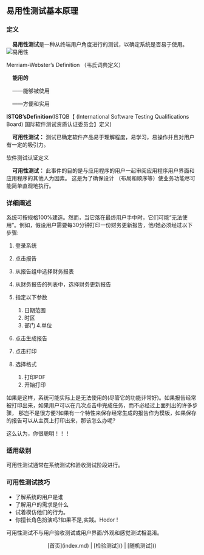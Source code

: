 ## 易用性测试基本原理

### 定义
&nbsp;&nbsp;&nbsp;
**易用性测试**是一种从终端用户角度进行的测试，以确定系统是否易于使用。
![易用性](https://mmbiz.qlogo.cn/mmbiz_jpg/4iaE7bB4HCje2fnicbcic0HbURYNBj556pqPq83lqWPM3PiaLGgMBH9hT7nr85gmy7licbDMcxCfXYgoBiawLU28MK4A/0?wx_fmt=jpeg)

Merriam-Webster’s Definition （韦氏词典定义）


&nbsp;&nbsp;&nbsp;&nbsp;**能用的**

&nbsp;&nbsp;&nbsp;&nbsp;——能够被使用

&nbsp;&nbsp;&nbsp;&nbsp;——方便和实用
	
**ISTQB’sDefinition**(ISTQB【 (International Software Testing Qualifications Board) 国际软件测试资质认证委员会】定义)

&nbsp;&nbsp;&nbsp;&nbsp;**可用性测试：** 测试已确定软件产品易于理解程度，易学习，易操作并且对用户有一定的吸引力。

软件测试认证定义

&nbsp;&nbsp;&nbsp;&nbsp;**可用性测试：** 此事件的目的是与应用程序的用户一起审阅应用程序用户界面和应用程序的其他人为因素。 这是为了确保设计
（布局和顺序等）使业务功能尽可能简单直观地执行。

### 详细阐述

系统可按规格100%建造。然而，当它落在最终用户手中时，它们可能“无法使用”。例如，假设用户需要每30分钟打印一份财务更新报告，他/她必须经过以下步骤:

1. 登录系统
2. 点击报告
3. 从报告组中选择财务报表
4. 从财务报告的列表中，选择财务更新报告
5. 指定以下参数
    
    1. 日期范围
    2. 时区
    3. 部门 
    4.单位
  
6. 点击生成报告
7. 点击打印
8. 选择格式

    1. 打印PDF
    2. 开始打印
  
如果是这样，系统可能实际上是无法使用的(尽管它的功能非常好)。如果报告经常被打印出来，如果用户可以在几次点击中完成任务，而不必经过上面列出的许多步骤，
那岂不是很方便?如果有一个特性来保存经常生成的报告作为模板，如果保存的报告可以从主页上打印出来，那该怎么办呢?

这么认为，你很聪明！！！

### 适用级别

可用性测试通常在系统测试和验收测试阶段进行。

### 可用性测试技巧

* 了解系统的用户是谁
* 了解用户的需求是什么
* 试着模仿他们的行为。
* 你擅长角色扮演吗?如果不是,实践。Hodor !

可用性测试不与用户验收测试或用户界面/外观和感觉测试相混淆。

<center> [首页](index.md)  |  [检验测试]()  |  [随机测试]() </center>






  
